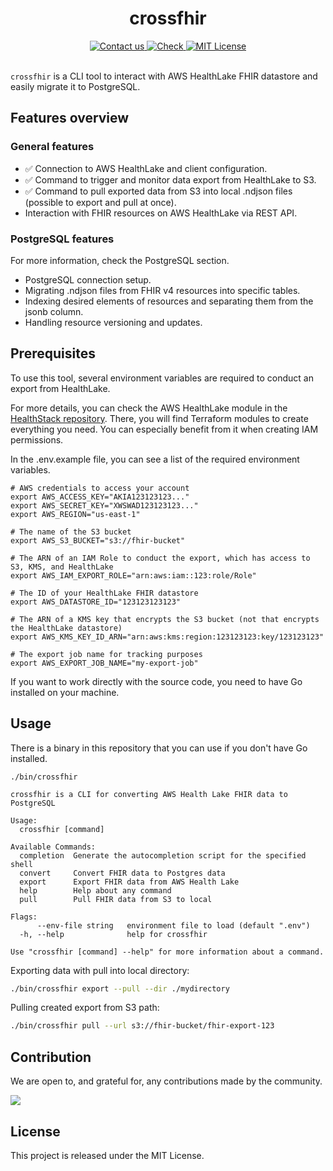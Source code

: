 <h1 align=center>crossfhir</h1>
<div align=center>
  <a href=mailto:hello@themomenum.ai?subject=crossfhir>
    <img src=https://img.shields.io/badge/Contact%20us-AFF476.svg alt="Contact us">
  </a>
    <a href="https://themomentum.ai">
    <img src=https://img.shields.io/badge/Check%20Momentum-1f6ff9.svg alt="Check">
  </a>
  <a href="LICENSE.md">
    <img src="https://img.shields.io/badge/License-MIT-636f5a.svg?longCache=true" alt="MIT License">
  </a>
</div>
<br>


`crossfhir` is a CLI tool to interact with AWS HealthLake FHIR datastore and easily migrate it to PostgreSQL.

## Features overview

### General features

- ✅ Connection to AWS HealthLake and client configuration.
- ✅ Command to trigger and monitor data export from HealthLake to S3.
- ✅ Command to pull exported data from S3 into local .ndjson files (possible to export and pull at once).
- Interaction with FHIR resources on AWS HealthLake via REST API.

### PostgreSQL features

For more information, check the PostgreSQL section.

- PostgreSQL connection setup.
- Migrating .ndjson files from FHIR v4 resources into specific tables.
- Indexing desired elements of resources and separating them from the jsonb column.
- Handling resource versioning and updates.

## Prerequisites

To use this tool, several environment variables are required to conduct an export from HealthLake.

For more details, you can check the AWS HealthLake module in the [HealthStack repository](https://github.com/TheMomentumAI/healthstack/tree/main/healthlake).
There, you will find Terraform modules to create everything you need. You can especially benefit from it when creating IAM permissions.

In the .env.example file, you can see a list of the required environment variables.

```
# AWS credentials to access your account
export AWS_ACCESS_KEY="AKIA123123123..."
export AWS_SECRET_KEY="XWSWAD123123123..."
export AWS_REGION="us-east-1"

# The name of the S3 bucket
export AWS_S3_BUCKET="s3://fhir-bucket"

# The ARN of an IAM Role to conduct the export, which has access to S3, KMS, and HealthLake
export AWS_IAM_EXPORT_ROLE="arn:aws:iam::123:role/Role"

# The ID of your HealthLake FHIR datastore
export AWS_DATASTORE_ID="123123123123"

# The ARN of a KMS key that encrypts the S3 bucket (not that encrypts the HealthLake datastore)
export AWS_KMS_KEY_ID_ARN="arn:aws:kms:region:123123123:key/123123123"

# The export job name for tracking purposes
export AWS_EXPORT_JOB_NAME="my-export-job"
```

If you want to work directly with the source code, you need to have Go installed on your machine.

## Usage

There is a binary in this repository that you can use if you don't have Go installed.

```
./bin/crossfhir

crossfhir is a CLI for converting AWS Health Lake FHIR data to PostgreSQL

Usage:
  crossfhir [command]

Available Commands:
  completion  Generate the autocompletion script for the specified shell
  convert     Convert FHIR data to Postgres data
  export      Export FHIR data from AWS Health Lake
  help        Help about any command
  pull        Pull FHIR data from S3 to local

Flags:
      --env-file string   environment file to load (default ".env")
  -h, --help              help for crossfhir

Use "crossfhir [command] --help" for more information about a command.
```

Exporting data with pull into local directory:

```sh
./bin/crossfhir export --pull --dir ./mydirectory
```

Pulling created export from S3 path:

```sh
./bin/crossfhir pull --url s3://fhir-bucket/fhir-export-123
```

## Contribution

We are open to, and grateful for, any contributions made by the community.


<a href="https://github.com/TheMomentumAI/crossfhir/graphs/contributors">
  <img src="https://contrib.rocks/image?repo=TheMomentumAI/crossfhir" />
</a>

## License

This project is released under the MIT License.
